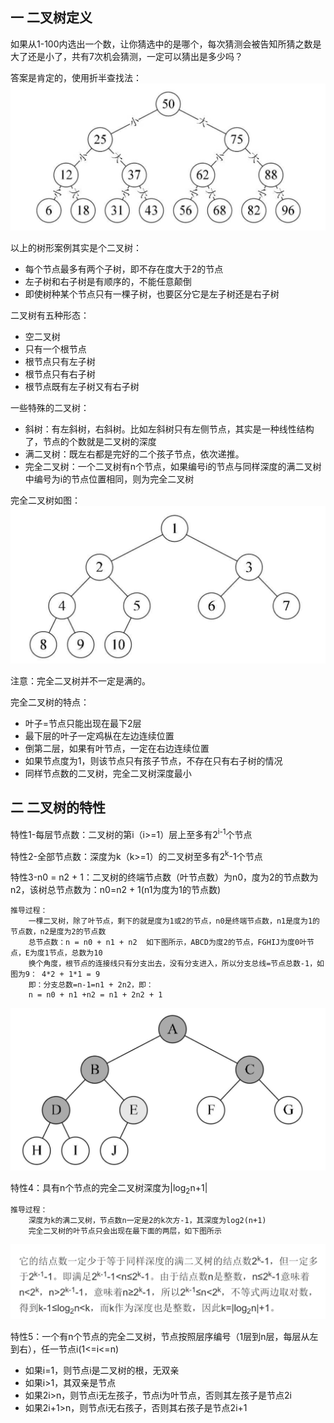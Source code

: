 ## 一 二叉树定义

如果从1-100内选出一个数，让你猜选中的是哪个，每次猜测会被告知所猜之数是大了还是小了，共有7次机会猜测，一定可以猜出是多少吗？  

答案是肯定的，使用折半查找法：    
![](../images/Algorithm/binarytree-1.png)  

以上的树形案例其实是个二叉树：
- 每个节点最多有两个子树，即不存在度大于2的节点
- 左子树和右子树是有顺序的，不能任意颠倒
- 即使树种某个节点只有一棵子树，也要区分它是左子树还是右子树

二叉树有五种形态：
- 空二叉树
- 只有一个根节点
- 根节点只有左子树
- 根节点只有右子树
- 根节点既有左子树又有右子树

一些特殊的二叉树：
- 斜树：有左斜树，右斜树。比如左斜树只有左侧节点，其实是一种线性结构了，节点的个数就是二叉树的深度
- 满二叉树：既左右都是完好的二个孩子节点，依次递推。
- 完全二叉树：一个二叉树有n个节点，如果编号i的节点与同样深度的满二叉树中编号为i的节点位置相同，则为完全二叉树

完全二叉树如图：  
![](../images/Algorithm/binarytree-2.png)

注意：完全二叉树并不一定是满的。  

完全二叉树的特点：
- 叶子=节点只能出现在最下2层
- 最下层的叶子一定鸡枞在左边连续位置
- 倒第二层，如果有叶节点，一定在右边连续位置
- 如果节点度为1，则该节点只有孩子节点，不存在只有右子树的情况
- 同样节点数的二叉树，完全二叉树深度最小


## 二 二叉树的特性  

特性1-每层节点数：二叉树的第i（i>=1）层上至多有2<sup>i-1</sup>个节点  

特性2-全部节点数：深度为k（k>=1）的二叉树至多有2<sup>k</sup>-1个节点

特性3-n0 = n2 + 1：二叉树的终端节点数（叶节点数）为n0，度为2的节点数为n2，该树总节点数为：n0=n2 + 1(n1为度为1的节点数)

```
推导过程：
    一棵二叉树，除了叶节点，剩下的就是度为1或2的节点，n0是终端节点数，n1是度为1的节点数，n2是度为2的节点数
    总节点数：n = n0 + n1 + n2  如下图所示，ABCD为度2的节点，FGHIJ为度0叶节点，E为度1节点，总数为10
    换个角度，根节点的连接线只有分支出去，没有分支进入，所以分支总线=节点总数-1，如图为9： 4*2 + 1*1 = 9
    即：分支总数=n-1=n1 + 2n2，即：
    n = n0 + n1 +n2 = n1 + 2n2 + 1

```
![](../images/Algorithm/binarytree-3.png)

特性4：具有n个节点的完全二叉树深度为|log<sub>2</sub>n+1|

```
推导过程：
    深度为k的满二叉树，节点数n一定是2的k次方-1，其深度为log2(n+1)
    完全二叉树的叶节点只会出现在最下面的两层，如下图所示
```
![](../images/Algorithm/binarytree-4.png)


特性5：一个有n个节点的完全二叉树，节点按照层序编号（1层到n层，每层从左到右），任一节点i(1<=i<=n)
- 如果i=1，则节点i是二叉树的根，无双亲
- 如果i>1，其双亲是节点
- 如果2i>n，则节点i无左孩子，节点i为叶节点，否则其左孩子是节点2i
- 如果2i+1>n，则节点i无右孩子，否则其右孩子是节点2i+1

